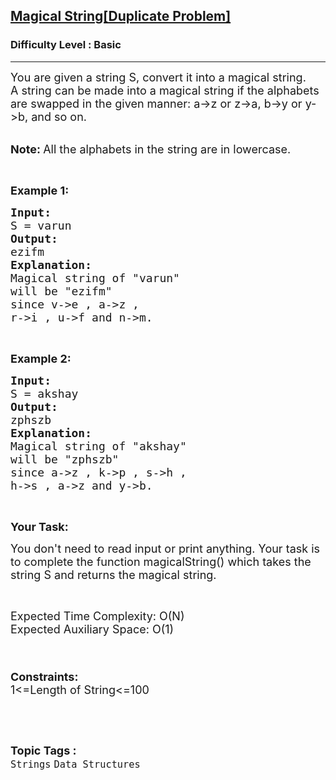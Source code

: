 <h2><a href="https://practice.geeksforgeeks.org/problems/magical-string3653/1?page=1&difficulty[]=-2&status[]=unsolved&sortBy=submissions">Magical String[Duplicate Problem]</a></h2><h3>Difficulty Level : Basic</h3><hr><div class="problems_problem_content__Xm_eO"><p><span style="font-size:18px">You are given a string S, convert it into a magical string.<br>
A string can be made into a magical string if the alphabets are swapped in the given manner: a-&gt;z or z-&gt;a, b-&gt;y or y-&gt;b, and so on. &nbsp;</span><br>
&nbsp;</p>

<p><span style="font-size:18px"><strong>Note:&nbsp;</strong>All the alphabets in the string are in lowercase.</span></p>

<p>&nbsp;</p>

<p><strong><span style="font-size:18px">Example 1:</span></strong></p>

<pre><strong><span style="font-size:18px">Input:</span></strong>
<span style="font-size:18px">S = varun
<strong>Output:</strong></span>
<span style="font-size:18px">ezifm</span>
<strong><span style="font-size:18px">Explanation:</span></strong>
<span style="font-size:18px">Magical string of "varun" 
will be "ezifm" </span>
<span style="font-size:18px">since v-&gt;e , a-&gt;z , 
r-&gt;i , u-&gt;f and n-&gt;m.
</span></pre>

<p>&nbsp;</p>

<p><strong><span style="font-size:18px">Example 2:</span></strong></p>

<pre><span style="font-size:18px"><strong>Input:</strong></span>
<span style="font-size:18px">S = akshay
<strong>Output:</strong></span>
<span style="font-size:18px">zphszb</span>
<strong><span style="font-size:18px">Explanation:</span></strong>
<span style="font-size:18px">Magical string of "akshay" 
will be "zphszb" </span>
<span style="font-size:18px">since a-&gt;z , k-&gt;p , s-&gt;h , 
h-&gt;s , a-&gt;z and y-&gt;b.
</span></pre>

<p>&nbsp;</p>

<p><strong><span style="font-size:18px">Your Task:</span></strong></p>

<p><span style="font-size:18px">You don't need to read input or print anything. Your task is to complete the function magicalString() which takes the string S and returns the magical string.</span></p>

<p>&nbsp;</p>

<p><span style="font-size:18px">Expected Time Complexity: O(N)<br>
Expected Auxiliary Space: O(1)</span><br>
&nbsp;</p>

<p><span style="font-size:20px">&nbsp;</span><br>
<span style="font-size:18px"><strong>Constraints:</strong><br>
1&lt;=Length of String&lt;=100</span></p>

<p>&nbsp;</p>
</div><br><p><span style=font-size:18px><strong>Topic Tags : </strong><br><code>Strings</code>&nbsp;<code>Data Structures</code>&nbsp;